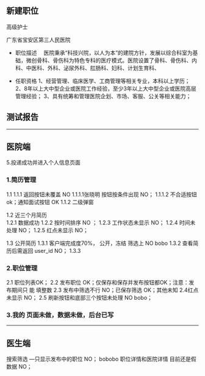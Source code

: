 ## 新建职位
高级护士

广东省宝安区第三人民医院

- 职位描述
　医院秉承“科技兴院，以人为本”的建院方针，发展以综合科室为基础，微创骨科、骨伤科为特色专科的医疗模式。医院设置了骨科、骨伤科、内科、中医科、外科、泌尿外科、肛肠科、妇科、计划生育科、

- 任职资格
1、经营管理、临床医学、工商管理等相关专业，本科以上学历；
2、8年以上大中型企业或医院工作经验，至少3年以上大中型企业或医院高层管理经验；
3、具有统筹和管理医院企划、市场、客服、公关等相关能力；


## 测试报告
---
## 医院端

5.投递成功并进入个人信息页面
### 1.简历管理
  1.1
   1.1.1 返回按钮未覆盖  NO
    1.1.1.1张晓明  按钮按条件出现  NO；
  1.1.1.2 不合适按钮ok；通知面试按钮 OK
  1.1.2  二级弹窗


  1.2  近三个月简历  
    1.2.1 数据成功
    1.2.2 按时间排序 NO ；
    1.2.3 工作状态未显示 NO；
    1.2.4 时间未处理  NO；
    1.2.5 红点未显示  NO；

  1.3 公开简历
    1.3.1 客户端完成度70%， 公开，冻结 筛选上 NO bobo
    1.3.2  查看简历后需返回 user_id  NO；
    1.3.3

### 2.职位管理
  2.1 职位列表OK；
  2.2 发布职位 OK；仅保存和保存并发布按钮都OK；注意：发布期间只 能 填整数
  2.3   发布中筛选不行 NO；已保存筛选 OK；其他未知
  2.4红点未显示 NO；
  2.5 刷新按钮和底部三个按钮未处理  NO bobo；


### 3.我的      页面未做，数据未做，后台已写

---
## 医生端
 搜索筛选 ––只显示发布中的职位 NO； bobobo
 职位详情和医院详情 目前还是假数据 NO；
